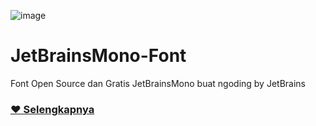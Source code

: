 ![image](https://user-images.githubusercontent.com/60936500/225681647-998c8724-4c14-4fa8-8cd1-3c613218f788.png)
# JetBrainsMono-Font
Font Open Source dan Gratis JetBrainsMono buat ngoding by JetBrains
### [&hearts; Selengkapnya](https://www.jetbrains.com/lp/mono/)
